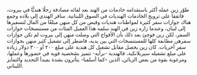 طوّر زين عمله أكثر باستقدامه خادمات من الهند بعد لقائه مصادفة رجلًا هنديًّا في بيروت، فاتفقا على ترويج الخادمات الهنديات في السوق اللبنانية. سافر الهندي إلى بلاده وجمع هناك جوازات سفر كثيرة لمواطنات هنديات وقبض من كل منهن مبلغًا من المال لتسفيرها إلى لبنان، وعندما زاره زين في الهند سلمه هذا العميل المئات من مستنسخات جوازات السفر، لكن زين فوجئ بعد ذلك بأن الأفواج التي وصلت منهن إلى بيروت لم تكن جوازات سفرهن مطابقة كلها للمستنسخات التي بين يديه، فاضطر إلى تشغيل كثير منهن بجوازات سفرِ أخريات. كان زين يحصل مقابل تشغيل كل هندية على مبلغ ٢٠٠ أو ٣٠٠ دولار زيادة على مبلغ تشغيله سيريلانكية، فالهندية -برأيه- تتميز بشخصية قوية في حضورها وعملها، ومرغوبة بقوة من بعض الزبائن، الذين –كما أسلفنا- يتأثرون بشدة بمبدأ التجديد والتمايز اللبناني.
